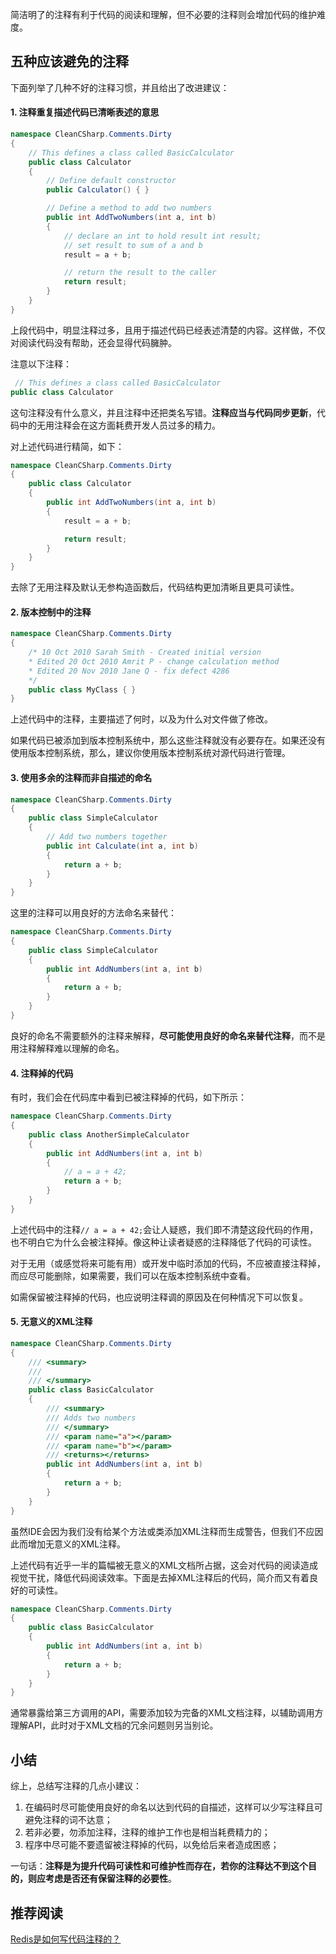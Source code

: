 简洁明了的注释有利于代码的阅读和理解，但不必要的注释则会增加代码的维护难度。

## 五种应该避免的注释

下面列举了几种不好的注释习惯，并且给出了改进建议：

#### 1. 注释重复描述代码已清晰表述的意思

```c#
namespace CleanCSharp.Comments.Dirty
{
    // This defines a class called BasicCalculator 
    public class Calculator
    {
        // Define default constructor 
        public Calculator() { }

        // Define a method to add two numbers 
        public int AddTwoNumbers(int a, int b)
        {
            // declare an int to hold result int result;
            // set result to sum of a and b 
            result = a + b;

            // return the result to the caller 
            return result;
        }
    }
}

```

上段代码中，明显注释过多，且用于描述代码已经表述清楚的内容。这样做，不仅对阅读代码没有帮助，还会显得代码臃肿。

注意以下注释：

```c#
 // This defines a class called BasicCalculator 
public class Calculator
```

这句注释没有什么意义，并且注释中还把类名写错。**注释应当与代码同步更新**，代码中的无用注释会在这方面耗费开发人员过多的精力。

对上述代码进行精简，如下：

```c#
namespace CleanCSharp.Comments.Dirty
{
    public class Calculator
    {
        public int AddTwoNumbers(int a, int b)
        {
            result = a + b;

            return result;
        }
    }
}
```

去除了无用注释及默认无参构造函数后，代码结构更加清晰且更具可读性。

#### 2. 版本控制中的注释

```c#
namespace CleanCSharp.Comments.Dirty
{
    /* 10 Oct 2010 Sarah Smith - Created initial version 
    * Edited 20 Oct 2010 Amrit P - change calculation method 
    * Edited 20 Nov 2010 Jane Q - fix defect 4286 
    */
    public class MyClass { }
}
```

上述代码中的注释，主要描述了何时，以及为什么对文件做了修改。

如果代码已被添加到版本控制系统中，那么这些注释就没有必要存在。如果还没有使用版本控制系统，那么，建议你使用版本控制系统对源代码进行管理。

#### 3. 使用多余的注释而非自描述的命名

```c#
namespace CleanCSharp.Comments.Dirty
{
    public class SimpleCalculator
    {
        // Add two numbers together 
        public int Calculate(int a, int b)
        {
            return a + b;
        }
    }
}
```

这里的注释可以用良好的方法命名来替代：

```c#
namespace CleanCSharp.Comments.Dirty
{
    public class SimpleCalculator
    {
        public int AddNumbers(int a, int b)
        {
            return a + b;
        }
    }
}
```

良好的命名不需要额外的注释来解释，**尽可能使用良好的命名来替代注释**，而不是用注释解释难以理解的命名。

#### 4. 注释掉的代码

有时，我们会在代码库中看到已被注释掉的代码，如下所示：

```c#
namespace CleanCSharp.Comments.Dirty
{
    public class AnotherSimpleCalculator
    {
        public int AddNumbers(int a, int b)
        {
            // a = a + 42;
            return a + b;
        }
    }
}
```

上述代码中的注释`// a = a + 42;`会让人疑惑，我们即不清楚这段代码的作用，也不明白它为什么会被注释掉。像这种让读者疑惑的注释降低了代码的可读性。

对于无用（或感觉将来可能有用）或开发中临时添加的代码，不应被直接注释掉，而应尽可能删除，如果需要，我们可以在版本控制系统中查看。

如需保留被注释掉的代码，也应说明注释调的原因及在何种情况下可以恢复。

#### 5. 无意义的XML注释

```c#
namespace CleanCSharp.Comments.Dirty
{
    /// <summary> 
    /// 
    /// </summary> 
    public class BasicCalculator
    {
        /// <summary> 
        /// Adds two numbers 
        /// </summary> 
        /// <param name="a"></param> 
        /// <param name="b"></param> 
        /// <returns></returns> 
        public int AddNumbers(int a, int b)
        {
            return a + b;
        }
    }
}
```

虽然IDE会因为我们没有给某个方法或类添加XML注释而生成警告，但我们不应因此而增加无意义的XML注释。

上述代码有近乎一半的篇幅被无意义的XML文档所占据，这会对代码的阅读造成视觉干扰，降低代码阅读效率。下面是去掉XML注释后的代码，简介而又有着良好的可读性。

```c#
namespace CleanCSharp.Comments.Dirty
{
    public class BasicCalculator
    {
        public int AddNumbers(int a, int b)
        {
            return a + b;
        }
    }
}
```

通常暴露给第三方调用的API，需要添加较为完备的XML文档注释，以辅助调用方理解API，此时对于XML文档的冗余问题则另当别论。

## 小结

综上，总结写注释的几点小建议：

1. 在编码时尽可能使用良好的命名以达到代码的自描述，这样可以少写注释且可避免注释的词不达意；
2. 若非必要，勿添加注释，注释的维护工作也是相当耗费精力的；
3. 程序中尽可能不要遗留被注释掉的代码，以免给后来者造成困惑；

一句话：**注释是为提升代码可读性和可维护性而存在，若你的注释达不到这个目的，则应考虑是否还有保留注释的必要性**。

## 推荐阅读

[Redis是如何写代码注释的？](https://mp.weixin.qq.com/s/vH1QU4JC2D3dUI_OtKQjpw)